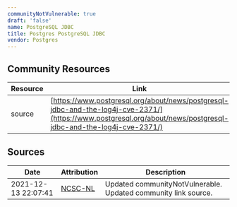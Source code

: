 ```yaml
---
communityNotVulnerable: true
draft: 'false'
name: PostgreSQL JDBC
title: Postgres PostgreSQL JDBC
vendor: Postgres
---
```



## Community Resources
| Resource | Link |
| --- | --- |
| source | [https://www.postgresql.org/about/news/postgresql-jdbc-and-the-log4j-cve-2371/](https://www.postgresql.org/about/news/postgresql-jdbc-and-the-log4j-cve-2371/) |


## Sources
| Date | Attribution | Description |
| --- | --- | --- |
| 2021-12-13 22:07:41 | [NCSC-NL](https://github.com/NCSC-NL/log4shell/blob/main/software/README.md) | Updated communityNotVulnerable. Updated community link source.  |
